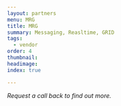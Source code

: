 ```yaml
---
layout: partners
menu: MRG
title: MRG
summary: Messaging, Reasltime, GRID
tags:
  - vendor
order: 4
thumbnail:
headimage:
index: true

---
```


*Request a call back to find out more.*
